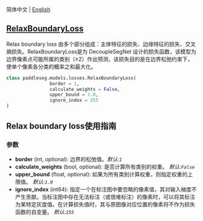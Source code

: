 简体中文 | [English](RelaxBoundaryLoss_en.md)
## [RelaxBoundaryLoss](../../../paddleseg/models/losses/decoupledsegnet_relax_boundary_loss.py)

Relax boundary loss 由多个部分组成：主体特征的损失、边缘特征的损失、交叉熵损失。RelaxBoundaryLoss是为 DecoupleSegNet 设计的损失函数，该模型为边界像素点可能所属的类别（≥2）作出预测，该损失目的是在边界松弛约束下，使单个像素各分类的概率之和最大化。

```python
class paddleseg.models.losses.RelaxBoundaryLoss(
                border = 1,
                calculate_weights = False,
                upper_bound = 1.0,
                ignore_index = 255
)
```

## Relax boundary loss使用指南

### 参数
* **border**  (int, optional): 边界的松弛值。*默认:``1``*
* **calculate_weights** (bool, optional): 是否计算所有类别的权重。 *默认:``False``*
* **upper_bound** (float, optional): 如果为所有类别计算权重，则指定权重的上限值。 *默认:``1.0``*
* **ignore_index** (int64): 指定一个在标注图中要忽略的像素值，其对输入梯度不产生贡献。当标注图中存在无法标注（或很难标注）的像素时，可以将其标注为某特定灰度值。在计算损失值时，其与原图像对应位置的像素将不作为损失函数的自变量。 *默认:``255``*
